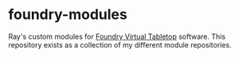 # foundry-modules

Ray's custom modules for [Foundry Virtual Tabletop](foundryvtt.com/) software. This repository exists as a collection of my different module repositories.
